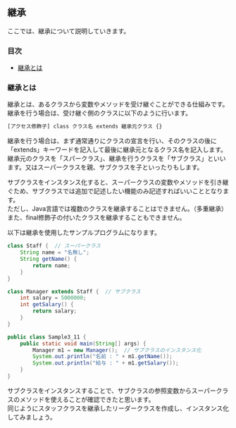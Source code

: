 ## 継承
ここでは、継承について説明していきます。

### 目次
* [継承とは](#sec1)

### <a name="sec1"></a>継承とは
継承とは、あるクラスから変数やメソッドを受け継ぐことができる仕組みです。
継承を行う場合は、受け継ぐ側のクラスに以下のように行います。

```sh
[アクセス修飾子] class クラス名 extends 継承元クラス {}
```

継承を行う場合は、まず通常通りにクラスの宣言を行い、そのクラスの後に「extends」キーワードを記入して最後に継承元となるクラス名を記入します。  
継承元のクラスを「スパークラス」、継承を行うクラスを「サブクラス」といいます。又はスーパークラスを親、サブクラスを子といったりもします。

サブクラスをインスタンス化すると、スーパークラスの変数やメソッドを引き継ぐため、サブクラスでは追加で記述したい機能のみ記述すればいいこととなります。  
ただし、Java言語では複数のクラスを継承することはできません。（多重継承）
また、final修飾子の付いたクラスを継承することもできません。

以下は継承を使用したサンプルプログラムになります。

```java
class Staff {  // スーパークラス
	String name = "名無し";
	String getName() {
		return name;
	}
}

class Manager extends Staff {  // サブクラス
	int salary = 5000000;
	int getSalary() {
		return salary;
	}
}

public class Sample3_11 {
	public static void main(String[] args) {
		Manager m1 = new Manager();  // サブクラスのインスタンス化
		System.out.println("名前 : " + m1.getName());
		System.out.println("給与 : " + m1.getSalary());
	}
}
```

サブクラスをインスタンスすることで、サブクラスの参照変数からスーパークラスのメソッドを使えることが確認できたと思います。  
同じようにスタッフクラスを継承したリーダークラスを作成し、インスタンス化してみましょう。
